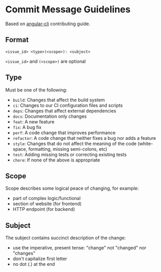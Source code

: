 Commit Message Guidelines
=========================
Based on [angular-cli](https://github.com/angular/angular-cli/blob/master/CONTRIBUTING.md#commit) contributing guide.

Format
------
```
<issue_id> <type>(<scope>): <subject>
```
`<issue_id>` and `(<scope>)` are optional

Type
----
Must be one of the following:
* `build`: Changes that affect the build system
* `ci`: Changes to our CI configuration files and scripts
* `deps`: Changes that affect external dependencies
* `docs`: Documentation only changes
* `feat`: A new feature
* `fix`: A bug fix
* `perf`: A code change that improves performance
* `refactor`: A code change that neither fixes a bug nor adds a feature
* `style`: Changes that do not affect the meaning of the code (white-space, formatting, missing semi-colons, etc)
* `test`: Adding missing tests or correcting existing tests
* `chore`: If none of the above is appropriate

Scope
-----
Scope describes some logical peace of changing, for example:
* part of complex logic/functional
* section of website (for frontend)
* HTTP endpoint (for backend)

Subject
-------
The subject contains succinct description of the change:
* use the imperative, present tense: "change" not "changed" nor "changes"
* don't capitalize first letter
* no dot (.) at the end